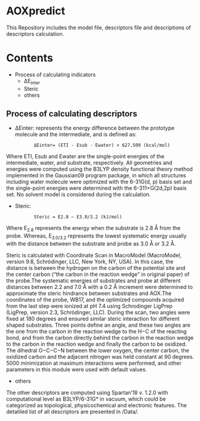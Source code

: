 # AOXpredict
This Repository includes the model file, descriptors file and descriptions of descriptors calculation.

# Contents

* Process of calculating indicators
  * ΔE<sub>inter</sub>
  * Steric
  * others
  

## Process of calculating descriptors

* ΔEinter: represents the energy difference between the prototype molecule and the intermediate, and is defined as:

             ΔEinter= (ETI - Esub - Ewater) × 627.509 (kcal/mol)

Where ETI, Esub and Ewater are the single-point energies of the intermediate, water, and substrate, respectively. All  geometries and energies were computed using the B3LYP density functional theory method implemented in the
Gaussian09 program package, in which all structures including water molecule were optimized with the 6-31G(d, p) basis set and the single-point energies were determined with the 6-311+G(2d,2p) basis set. No solvent model is considered during the calculation.

* Steric: 



             Steric = E2.8 – E3.0/3.2 (kJ/mol)

Where E<sub>2.8</sub> represents the energy when the substrate is 2.8 Å from the probe. Whereas, E<sub>3.0/3.2</sub> represents the lowest systematic energy usually with the distance between the substrate and probe as 3.0 Å or 3.2 Å. 

Steric is calculated with Coordinate Scan in MacroModel (MacroModel, version 9.8, Schrödinger, LLC, New York, NY, USA). In this case, the distance is between the hydrogen on the carbon of the potential site and the center carbon (“the carbon in the reaction wedge” in original paper) of the probe.The systematic energies of substrates and probe at different distances between 2.2 and 7.0 Å with a 0.2 Å increment were determined to approximate the steric hindrance between substrates and AOX.The coordinates of the probe, WB17, and the optimized compounds acquired from the last step were ionized at pH 7.4 using Schrodinger LigPrep (LigPrep, version 2.3, Schrödinger, LLC). During the scan, two angles were fixed at 180 degrees and ensured similar steric interaction for different shaped substrates. Three points define an angle, and these two angles are the one from the carbon in the reaction wedge to the H−C of the reacting bond, and from the carbon directly behind the carbon in the reaction wedge to the carbon in the reaction wedge and finally the carbon to be oxidized. The dihedral  O−C−C−N between the lower oxygen, the center carbon, the oxidized carbon and the adjacent nitrogen was held constant at 90 degrees. 5000 minimization at maximum interactions were performed, and other parameters in this module were used with default values. 

* others


The other descriptors are computed using Spartan’18 v. 1.2.0 with computational level as B3LYP/6-31G* in vacuum, which could be categorized as topological, physicochemical and electronic features. The detatiled list of all descriptors are presented in /Data/.


